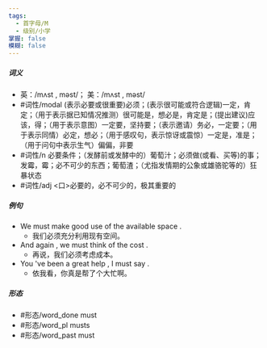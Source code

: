 ```yaml
---
tags:
  - 首字母/M
  - 级别/小学
掌握: false
模糊: false
---
```

##### 词义
- 英：/mʌst , məst/； 美：/mʌst , məst/
- #词性/modal (表示必要或很重要)必须；(表示很可能或符合逻辑)一定，肯定；（用于表示据已知情况推测）很可能是，想必是，肯定是；(提出建议)应该，得；（用于表示意图）一定要，坚持要；（表示邀请）务必，一定要；（用于表示同情）必定，想必；（用于感叹句，表示惊讶或震惊）一定是，准是；（用于问句中表示生气）偏偏，非要
- #词性/n  必要条件；（发酵前或发酵中的）葡萄汁；必须做(或看、买等)的事；发霉，霉；必不可少的东西；葡萄渣；（尤指发情期的公象或雄骆驼等的）狂暴状态
- #词性/adj  <口>必要的，必不可少的，极其重要的
##### 例句
- We must make good use of the available space .
	- 我们必须充分利用现有空间。
- And again , we must think of the cost .
	- 再说，我们必须考虑成本。
- You 've been a great help , I must say .
	- 依我看，你真是帮了个大忙啊。
##### 形态
- #形态/word_done must
- #形态/word_pl musts
- #形态/word_past must

